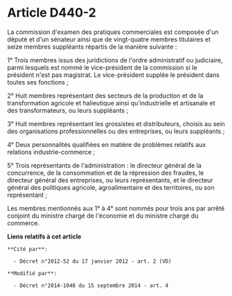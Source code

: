 # Article D440-2

La commission d'examen des pratiques commerciales est composée d'un député et d'un sénateur ainsi que de vingt-quatre membres
titulaires et seize membres suppléants répartis de la manière suivante : 

1° Trois membres issus des juridictions de l'ordre administratif ou judiciaire, parmi lesquels est nommé le vice-président de
la commission si le président n'est pas magistrat. Le vice-président supplée le président dans toutes ses fonctions ; 

2° Huit membres représentant des secteurs de la production et de la transformation agricole et halieutique ainsi
qu'industrielle et artisanale et des transformateurs, ou leurs suppléants ; 

3° Huit membres représentant les grossistes et distributeurs, choisis au sein des organisations professionnelles ou des
entreprises, ou leurs suppléants ; 

4° Deux personnalités qualifiées en matière de problèmes relatifs aux relations industrie-commerce ; 

5° Trois représentants de l'administration : le directeur général de la concurrence, de la consommation et de la répression
des fraudes, le directeur général des entreprises, ou leurs représentants, et le directeur général des politiques agricole,
agroalimentaire et des territoires, ou son représentant ; 

Les membres mentionnés aux 1° à 4° sont nommés pour trois ans par arrêté conjoint du ministre chargé de l'économie et du
ministre chargé du commerce.

**Liens relatifs à cet article**

	**Cité par**:

	  - Décret n°2012-52 du 17 janvier 2012 - art. 2 (VD)

	**Modifié par**:

	  - Décret n°2014-1048 du 15 septembre 2014 - art. 4
